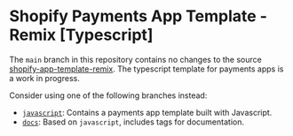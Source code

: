# Shopify Payments App Template - Remix [Typescript]

The `main` branch in this repository contains no changes to the source [shopify-app-template-remix](https://github.com/Shopify/shopify-app-template-remix). The typescript template for payments apps is a work in progress.

Consider using one of the following branches instead:

- [`javascript`](https://github.com/Shopify/example-app--payments-app-template--remix/tree/javascript): Contains a payments app template built with Javascript.
- [`docs`](https://github.com/Shopify/example-app--payments-app-template--remix/tree/docs): Based on `javascript`, includes tags for documentation.

